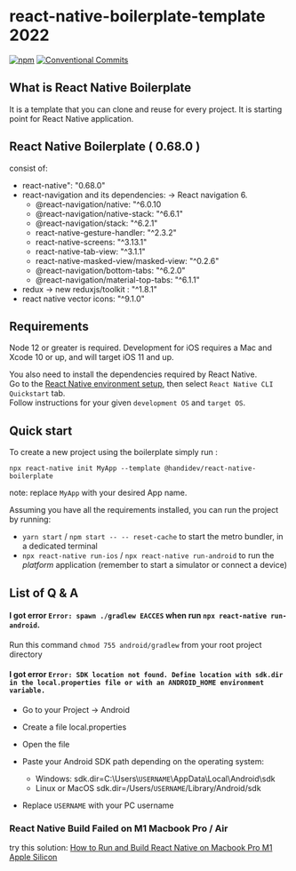 # react-native-boilerplate-template 2022 
[![npm](https://img.shields.io/npm/v/@handidev/react-native-boilerplate)](https://www.npmjs.com/package/@handidev/react-native-boilerplate)
[![Conventional Commits](https://img.shields.io/badge/Conventional%20Commits-1.0.0-yellow.svg)](https://conventionalcommits.org)

## What is React Native Boilerplate

It is a template that you can clone and reuse for every project. It is starting point for React Native application.

## React Native Boilerplate ( 0.68.0 )

consist of:

- react-native": "0.68.0"
- react-navigation and its dependencies: -> React navigation 6.
  - @react-navigation/native: "^6.0.10
  - @react-navigation/native-stack: "^6.6.1"
  - @react-navigation/stack: "^6.2.1"
  - react-native-gesture-handler: "^2.3.2"
  - react-native-screens: "^3.13.1"
  - react-native-tab-view: "^3.1.1"
  - react-native-masked-view/masked-view: "^0.2.6"
  - @react-navigation/bottom-tabs: "^6.2.0"
  - @react-navigation/material-top-tabs: "^6.1.1"
- redux -> new reduxjs/toolkit : "^1.8.1"
- react native vector icons: "^9.1.0"

## Requirements

Node 12 or greater is required. Development for iOS requires a Mac and Xcode 10 or up, and will target iOS 11 and up.

You also need to install the dependencies required by React Native.  
Go to the [React Native environment setup](https://reactnative.dev/docs/environment-setup), then select `React Native CLI Quickstart` tab.  
Follow instructions for your given `development OS` and `target OS`.

## Quick start

To create a new project using the boilerplate simply run :

```
npx react-native init MyApp --template @handidev/react-native-boilerplate
```

note: replace `MyApp` with your desired App name.

Assuming you have all the requirements installed, you can run the project by running:

- `yarn start` / `npm start -- -- reset-cache`  to start the metro bundler, in a dedicated terminal
- `npx react-native run-ios` / `npx react-native run-android`  to run the *platform* application (remember to start a simulator or connect a device)
## List of Q & A

#### I got error `Error: spawn ./gradlew EACCES` when run `npx react-native run-android`.

Run this command `chmod 755 android/gradlew` from your root project directory

#### I got error `Error: SDK location not found. Define location with sdk.dir in the local.properties file or with an ANDROID_HOME environment variable.`

- Go to your Project -> Android
- Create a file local.properties
- Open the file
- Paste your Android SDK path depending on the operating system:

  - Windows:
    sdk.dir=C:\\Users\\`USERNAME`\\AppData\\Local\\Android\\sdk
  - Linux or MacOS
    sdk.dir=/Users/`USERNAME`/Library/Android/sdk

- Replace `USERNAME` with your PC username

### React Native Build Failed on M1 Macbook Pro / Air

try this solution: [How to Run and Build React Native on Macbook Pro M1 Apple Silicon](https://handi.dev/blog/how-run-react-native-on-macbook-m1-apple-silicon)

